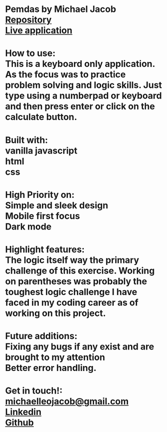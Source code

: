 # Pemdas by Michael Jacob<br><a href="https://github.com/Michaelleojacob/pemdas" target="_blank">Repository</a> <br><a href="https://michaelleojacob.github.io/pemdas/" target="_blank">Live application</a>

# How to use:<br>This is a keyboard only application. As the focus was to practice problem solving and logic skills. Just type using a numberpad or keyboard and then press enter or click on the calculate button.

# Built with:<br> vanilla javascript<br>html<br>css

# High Priority on:<br>Simple and sleek design<br>Mobile first focus<br>Dark mode

# Highlight features:<br>The logic itself way the primary challenge of this exercise. Working on parentheses was probably the toughest logic challenge I have faced in my coding career as of working on this project.

# Future additions:<br>Fixing any bugs if any exist and are brought to my attention<br>Better error handling.

# Get in touch!:<br> michaelleojacob@gmail.com<br><a href="https://www.linkedin.com/public-profile/in/michael-leo-jacob" target="_blank">Linkedin</a><br><a href="https://https://github.com/Michaelleojacob" target="_blank">Github</a>
